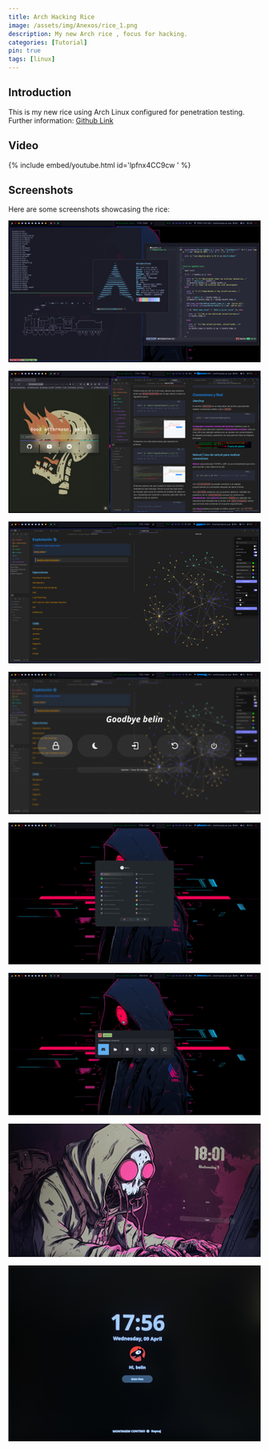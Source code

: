 ```yaml
---
title: Arch Hacking Rice
image: /assets/img/Anexos/rice_1.png
description: My new Arch rice , focus for hacking.
categories: [Tutorial]
pin: true
tags: [linux]
---
```


## Introduction
This is my new rice using Arch Linux configured for penetration testing. Further information: [Github Link](https://github.com/juanbelin/Hyprland-arch-dotfiles) 


## Video 

{% include embed/youtube.html id='lpfnx4CC9cw ' %}

## Screenshots

Here are some screenshots showcasing the rice:

![Rice Screenshot 1](/assets/img/Anexos/rice_1.png)

![Rice Screenshot 2](/assets/img/Anexos/rice_2.png)

![Rice Screenshot 3](/assets/img/Anexos/rice_3.png)

![Rice Screenshot 4](/assets/img/Anexos/rice_4.png)

![Rice Screenshot 5](/assets/img/Anexos/rice_5.png)

![Rice Screenshot 6](/assets/img/Anexos/rice_6.png)

![Rice Screenshot 7](/assets/img/Anexos/rice_7.jpg)

![Rice Screenshot 8](/assets/img/Anexos/rice_8.jpg)